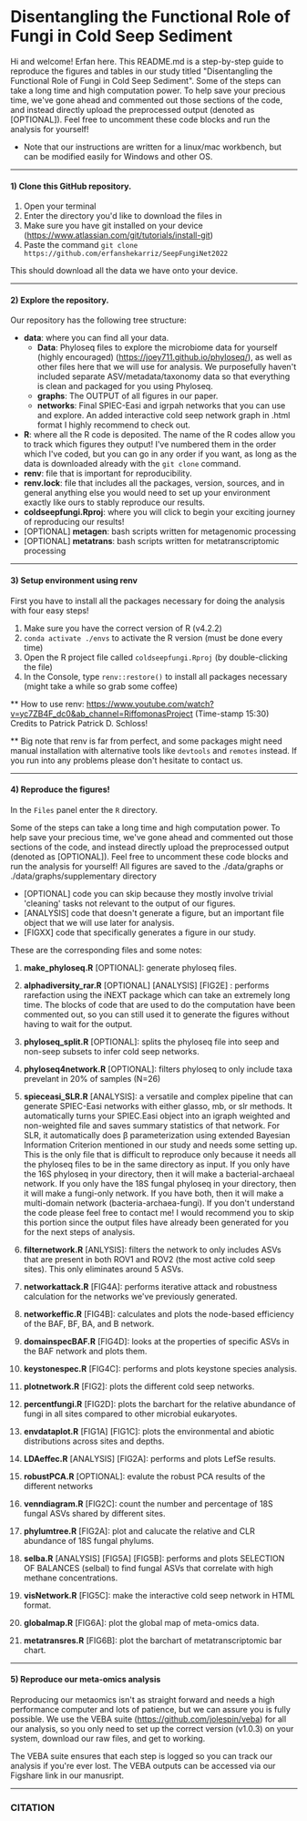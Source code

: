# Disentangling the Functional Role of Fungi in Cold Seep Sediment
Hi and welcome! Erfan here. This README.md is a step-by-step guide to reproduce the figures and tables in our study titled "Disentangling the Functional Role of Fungi in Cold Seep Sediment". Some of the steps can take a long time and high computation power. To help save your precious time, we've gone ahead and commented out those sections of the code, and instead directly upload the preprocessed output (denoted as [OPTIONAL]). Feel free to uncomment these code blocks and run the analysis for yourself!


* Note that our instructions are written for a linux/mac workbench, but can be modified easily for Windows and other OS.

____________________________________________

#### 1) Clone this GitHub repository.

1. Open your terminal
2. Enter the directory you'd like to download the files in
3. Make sure you have git installed on your device (https://www.atlassian.com/git/tutorials/install-git)
4. Paste the command ``` git clone https://github.com/erfanshekarriz/SeepFungiNet2022 ```

This should download all the data we have onto your device.

____________________________________________

#### 2) Explore the repository.

Our repository has the following tree structure:
- **data**: where you can find all your data.
  - **Data**: Phyloseq files to explore the microbiome data for yourself (highly encouraged) (https://joey711.github.io/phyloseq/), as well as other files here that we will use for analysis. We purposefully haven't included separate ASV/metadata/taxonomy data so that everything is clean and packaged for you using Phyloseq.
  - **graphs**: The OUTPUT of all figures in our paper.
  - **networks**: Final SPIEC-Easi and igrpah networks that you can use and explore. An added interactive cold seep network graph in .html format I highly recommend to check out.
- **R**: where all the R code is deposited. The name of the R codes allow you to track which figures they output! I've numbered them in the order which I've coded, but you can go in any order if you want, as long as the data is downloaded already with the ```git clone``` command.
- **renv**: file that is important for reproducibility.
- **renv.lock**: file that includes all the packages, version, sources, and in general anything else you would need to set up your environment exactly like ours to stably reproduce our results.
- **coldseepfungi.Rproj**: where you will click to begin your exciting journey of reproducing our results!
- [OPTIONAL] **metagen**: bash scripts written for metagenomic processing
- [OPTIONAL] **metatrans**: bash scripts written for metatranscriptomic processing

____________________________________________

#### 3) Setup environment using renv


First you have to install all the packages necessary for doing the analysis with four easy steps!

1. Make sure you have the correct version of R (v4.2.2)
2.  ```conda activate ./envs``` to activate the R version (must be done every time)
3. Open the R project file called ```coldseepfungi.Rproj``` (by double-clicking the file)
4. In the Console, type ```renv::restore()``` to install all packages necessary (might take a while so grab some coffee)

** How to use renv: https://www.youtube.com/watch?v=yc7ZB4F_dc0&ab_channel=RiffomonasProject (Time-stamp 15:30)
Credits to Patrick Patrick D. Schloss!

** Big note that renv is far from perfect, and some packages might need manual installation with alternative tools like ```devtools``` and ```remotes``` instead. If you run into any problems please don't hesitate to contact us. 
____________________________________________

#### 4) Reproduce the figures!
In the ```Files``` panel enter the ```R``` directory.

Some of the steps can take a long time and high computation power. To help save your precious time, we've gone ahead and commented out those sections of the code, and instead directly upload the preprocessed output (denoted as [OPTIONAL]). Feel free to uncomment these code blocks and run the analysis for yourself! All figures are saved to the ./data/graphs or  ./data/graphs/supplementary directory

- [OPTIONAL] code you can skip because they mostly involve trivial 'cleaning' tasks not relevant to the output of our figures.
- [ANALYSIS] code that doesn't generate a figure, but an important file object that we will use later for analysis.
- [FIGXX] code that specifically generates a figure in our study.

These are the corresponding files and some notes:

1. **make_phyloseq.R** [OPTIONAL]: generate phyloseq files.

2. **alphadiversity_rar.R** [OPTIONAL] [ANALYSIS] [FIG2E] : performs rarefaction using the iNEXT package which can take an extremely long time. The blocks of code that are used to do the computation have been commented out, so you can still used it to generate the figures without having to wait for the output.

3. **phyloseq_split.R** [OPTIONAL]: splits the phyloseq file into seep and non-seep subsets to infer cold seep networks.

4. **phyloseq4network.R** [OPTIONAL]: filters phyloseq to only include taxa prevelant in 20% of samples (N=26)

5. **spieceasi_SLR.R** [ANALYSIS]: a versatile and complex pipeline that can generate SPIEC-Easi networks with either glasso, mb, or slr methods. It automatically turns your SPIEC.Easi object into an igraph weighted and non-weighted file and saves summary statistics of that network.  For SLR, it automatically does β parameterization using extended Bayesian Information Criterion mentioned in our study and needs some setting up. This is the only file that is difficult to reproduce only because it needs all the phyloseq files to be in the same directory as input. If you only have the 16S phyloseq in your directory, then it will make a bacterial-archaeal network. If you only have the 18S fungal phyloseq in your directory, then it will make a fungi-only network. If you have both, then it will make a multi-domain network (bacteria-archaea-fungi). If you don't understand the code please feel free to contact me! I would recommend you to skip this portion since the output files have already been generated for you for the next steps of analysis.

6. **filternetwork.R** [ANLYSIS]: filters the network to only includes ASVs that are present in both ROV1 and ROV2 (the most active cold seep sites). This only eliminates around 5 ASVs.

7. **networkattack.R** [FIG4A]: performs iterative attack and robustness calculation for the networks we've previously generated.

8. **networkeffic.R** [FIG4B]: calculates and plots the node-based efficiency of the BAF, BF, BA, and B network.

9. **domainspecBAF.R** [FIG4D]: looks at the properties of specific ASVs in the BAF network and plots them.

10. **keystonespec.R** [FIG4C]: performs and plots keystone species analysis.

11. **plotnetwork.R** [FIG2]: plots the different cold seep networks.

12. **percentfungi.R** [FIG2D]: plots the barchart for the relative abundance of fungi in all sites compared to other microbial eukaryotes.

13. **envdataplot.R** [FIG1A] [FIG1C]: plots the environmental and abiotic distributions across sites and depths.

14. **LDAeffec.R** [ANALYSIS] [FIG2A]: performs and plots LefSe results.

15. **robustPCA.R** [OPTIONAL]: evalute the robust PCA results of the different networks

16. **venndiagram.R** [FIG2C]: count the number and percentage of 18S fungal ASVs shared by different sites.

17. **phylumtree.R** [FIG2A]: plot and calucate the relative and CLR abundance of 18S fungal phylums.

18. **selba.R** [ANALYSIS] [FIG5A] [FIG5B]: performs and plots SELECTION OF BALANCES (selbal) to find fungal ASVs that correlate with high methane concentrations.

19. **visNetwork.R** [FIG5C]: make the interactive cold seep network in HTML format.

20. **globalmap.R** [FIG6A]: plot the global map of meta-omics data.

21. **metatransres.R** [FIG6B]: plot the barchart of metatranscriptomic bar chart.


____________________________________________

#### 5) Reproduce our meta-omics analysis

Reproducing our metaomics isn't as straight forward and needs a high performance computer and lots of patience, but we can assure you is fully possible. We use the VEBA suite (https://github.com/jolespin/veba) for all our analysis, so you only need to set up the correct version (v1.0.3) on your system, download our raw files, and get to working.

The VEBA suite ensures that each step is logged so you can track our analysis if you're ever lost.
The VEBA outputs can be accessed via our Figshare link in our manusript.

____________________________________________

### CITATION
